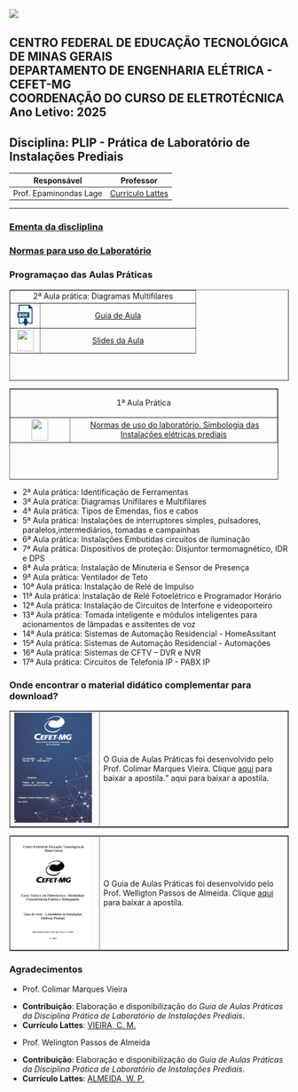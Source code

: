 <td style="width: 10%;"><img src="https://github.com/Epaminondaslage/Lab-IoT-ELE-CEFET/blob/master/img/Logo_CEFET-MG.png" width="10%" /></td>

**CENTRO FEDERAL DE EDUCAÇÃO TECNOLÓGICA DE MINAS GERAIS**  
**DEPARTAMENTO DE ENGENHARIA ELÉTRICA - CEFET-MG**  
**COORDENAÇÃO DO CURSO DE ELETROTÉCNICA**
**Ano Letivo: 2025**
---
## Disciplina: PLIP - Prática de Laboratório de Instalações Prediais

| **Responsável**         | **Professor**          |
|-------------------------|-----------------------|
| Prof. Epaminondas Lage  | [Currículo Lattes](http://lattes.cnpq.br/7787341723868111) |

---
### [Ementa da discliplina](https://github.com/Epaminondaslage/PLIEP/blob/main/ementa_2025.md) 
### [Normas para uso do Laboratório](https://github.com/Epaminondaslage/PLIEP/blob/main/normas_de_seguranca.md)

### Programaçao das Aulas Práticas

<table style="height: 164px;" width="378" border="1"><tbody><tr><td colspan="2" style="text-align: center;">2ª Aula prática:  Diagramas Multifilares</td>
</tr><tr><td><img src="img/doc.png" alt="" style="display: block; margin-left: auto; margin-right: auto;" width="39" height="39" /></td><td style="text-align: center; width: 266px;">  <a href="https://docs.google.com/document/d/1t6lzC3xAJNeE0kHSC44sZB9X00cMj9Oe/edit?usp=sharing&ouid=101750793150395365396&rtpof=true&sd=true">Guia de Aula</a></td></tr><tr><td><img src="https://user-images.githubusercontent.com/44790000/140448624-934b6009-92b1-464c-932d-9b15b100530e.png" alt="" style="display: block; margin-left: auto; margin-right: auto;" width="30" height="39" /></td><td style="text-align: center;">   <a href="https://drive.google.com/file/d/1yHeckOk_LMVFPwKUEPu-W_bR5PqHtDZ_/view?usp=sharing">Slides da Aula</a></td></tr></tbody></table><p>


<table style="height: 164px; width: 485px;" border="1"><tbody><tr><td style="text-align: center; width: 469px;" colspan="2">
<p>1ª Aula Prática</p></td></tr><tr><td style="width: 96px;"><img style="display: block; margin-left: auto; margin-right: auto;" src="https://user-
images.githubusercontent.com/44790000/140448624-934b6009-92b1-464c-932d-9b15b100530e.png" alt="" width="30" height="39" /></td>
<td style="text-align: center; width: 373px;">&nbsp;<a href="https://drive.google.com/file/d/1IA8rQCfe06AbBNUFEZOSo7OHFmG7j9U7/view?usp=drive_link">Normas de uso do laboratório. Simbologia das Instalações elétricas prediais	</a></td></tr></tbody></table>

- 2ª Aula prática:  Identificação de Ferramentas
- 3ª Aula prática:  Diagramas Unifilares e Multifilares
- 4ª Aula prática:  Tipos de Emendas, fios e cabos
- 5ª Aula prática:  Instalações de interruptores simples, pulsadores, paralelos,intermediários, tomadas e campainhas  
- 6ª Aula prática:  Instalações Embutidas	circuitos de iluminação
- 7ª Aula prática:  Dispositivos de proteção: Disjuntor termomagnético, IDR e DPS
- 8ª Aula prática:  Instalação de Minuteria e Sensor de Presença
- 9ª Aula prática:  Ventilador de Teto	
- 10ª Aula prática: Instalação de Relé de Impulso
- 11ª Aula prática: Instalação de Relé Fotoelétrico e Programador Horário
- 12ª Aula prática: Instalação de Circuitos de Interfone e videoporteiro 
- 13ª Aula prática: Tomada inteligente e módulos inteligentes para acionamentos de lâmpadas e assitentes de voz
- 14ª Aula prática: Sistemas de Automação Residencial - HomeAssitant
- 15ª Aula prática: Sistemas de Automação Residencial - Automações
- 16ª Aula prática: Sistemas de CFTV – DVR e NVR	
- 17ª Aula prática: Circuitos de Telefonia IP - PABX IP


### Onde encontrar o material didático complementar para download?

<table style="border-collapse: collapse; width: 100%;" border="1">
<tbody>
<tr>
<td style="width: 32.1053%;"><img width="140" alt="image" src="img/apostila colimar.jpg"></td>
<td style="width: 67.8947%;">O Guia de Aulas Pr&aacute;ticas foi desenvolvido pelo Prof. Colimar Marques Vieira. Clique <a href="https://drive.google.com/file/d/1qATqn1-c8swUFSKdSto68k_on0QtuZYd/view?usp=sharing">aqui</a> para baixar a apostila." aqui</a> para baixar a apostila.</td>
</tr>
</tbody>
</table>

<table style="border-collapse: collapse; width: 100%;" border="1">
<tbody>
<tr>
<td style="width: 32.1053%;"><img width="140" alt="image" src="img/GUIA DE AULA DE LIEP.png"></td>
<td style="width: 67.8947%;">O Guia de Aulas Pr&aacute;ticas foi desenvolvido pelo Prof. Welligton Passos de Almeida. Clique <a href="https://drive.google.com/file/d/1tNbCevQwSDAHAGg77yl-ly7lHEl-kolY/view?usp=sharing">aqui</a> para baixar a apostila.</td>
</tr>
</tbody>
</table>

### Agradecimentos

* Prof. Colimar Marques Vieira
- **Contribuição**: Elaboração e disponibilização do *Guia de Aulas Práticas da Disciplina Prática de Laboratório de Instalações Prediais*.  
- **Currículo Lattes**: [VIEIRA, C. M.](http://lattes.cnpq.br/4432862799465667)

* Prof. Welington Passos de Almeida
- **Contribuição**: Elaboração e disponibilização do *Guia de Aulas Práticas da Disciplina Prática de Laboratório de Instalações Prediais*.  
- **Currículo Lattes**: [ALMEIDA, W. P.](http://lattes.cnpq.br/8651107332611509)

